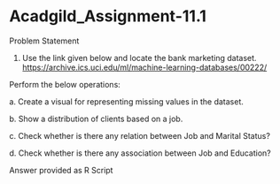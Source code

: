 # Acadgild_Assignment-11.1
Problem Statement
1. Use the link given below and locate the bank marketing dataset.
https://archive.ics.uci.edu/ml/machine-learning-databases/00222/

Perform the below operations:

a. Create a visual for representing missing values in the dataset.

b. Show a distribution of clients based on a job.

c. Check whether is there any relation between Job and Marital
Status?

d. Check whether is there any association between Job and
Education?

Answer provided as R Script
